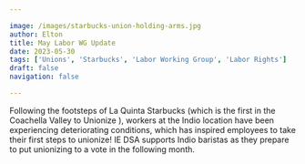 ```yaml
---

image: /images/starbucks-union-holding-arms.jpg
author: Elton
title: May Labor WG Update
date: 2023-05-30
tags: ['Unions', 'Starbucks', 'Labor Working Group', 'Labor Rights']
draft: false
navigation: false

---
```


Following the footsteps of La Quinta Starbucks (which is the first in the Coachella Valley to Unionize ), workers at the Indio location have been experiencing deteriorating conditions, which has inspired employees to take their first steps to unionize! <!--more-->IE DSA supports Indio baristas as they prepare to put unionizing to a vote in the following month.
